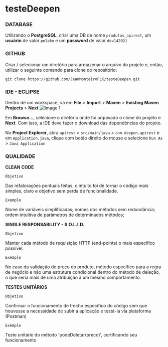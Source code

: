 # testeDeepen

### DATABASE ###

Utilizando o **PostgreSQL**, criar uma DB de nome ```produtos_apirest```, um **usuário** de valor ```polako``` e um **password** de valor ```dev142021``` 

### GITHUB ###

Criar / selecionar um diretório para armazenar o arquivo do projeto e, então, utilizar o seguinte comando para clone do repositório:

``` git clone https://github.com/JeanMonteiroPLK/testeDeepen.git ```

### IDE - ECLIPSE ###

Dentro de um workspace, vá em **File** > **Import** > **Maven** > **Existing Maven Projects** > **Next**
![Image 1](src/main/resources/img/InstrucaoImport.png)

Em **Browse...**, selecione o diretório onde foi arquivado o clone do projeto e **Next**. Com isso, a IDE deve fazer o download das dependências do projeto.

No **Project Explorer**, abra ```apirest``` > ```src/main/java``` > ```com.deepen.apirest``` e em ```Application.java```, clique com botão direito do mouse e selecione ```Run As``` > ```Java Application```


### QUALIDADE ##

**CLEAN CODE** 

```Objetivo``` 

Das refatorações pontuais feitas, o intuito foi de tornar o código mais simples, claro e objetivo sem perda de funcionalidade.

```Exemplo```

Nome de variáveis simplificadas; nomes dos métodos sem redundância; ordem intuitiva de parâmetros de determinados métodos;

**SINGLE RESPONSABILITY - S.O.L.I.D.**

```Objetivo```

Manter cada método de requisição HTTP (end-points) o mais específico possível.

```Exemplo```

No caso da validação do preço do produto, método específico para a regra de negócio e não uma estrutura condicional dentro do método de deleção, o que seria mais de uma atribuição a um mesmo comportamento.

**TESTES UNITÁRIOS**

```Objetivo```

Confirmar o funcionamento de trecho específico do código sem que houvesse a necessidade de subir a aplicação e testá-la via plataforma (Postman)

```Exemplo```

Teste unitário do método 'podeDeletar(preco)', certificando seu funcionamento

